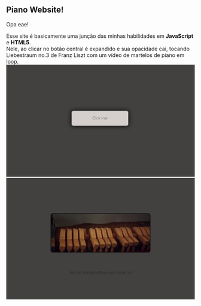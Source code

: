 ## Piano Website!

<p>Opa eae!
<p>Esse site é basicamente uma junção das minhas habilidades em <strong>JavaScript</strong> e <strong>HTML5</strong>. <br>
Nele, ao clicar no botão central é expandido e sua opacidade cai, tocando Liebestraum no.3 de Franz Liszt com um vídeo de martelos de piano em loop.

<img src="images/Readme_img.png">
<img src="images/Readme_img2.png">